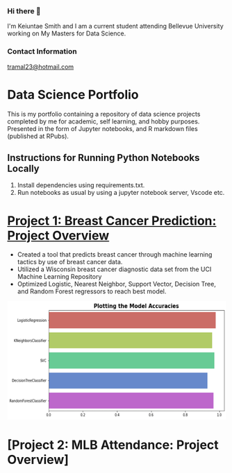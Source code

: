 ### Hi there 👋

I'm Keiuntae Smith and I am a current student attending Bellevue University working on My Masters for Data Science. 

### Contact Information
tramal23@hotmail.com

# Data Science Portfolio
This is my portfolio containing a repository of data science projects completed by me for academic, self learning, and hobby purposes. Presented in the form of Jupyter notebooks, and R markdown files (published at RPubs).

## Instructions for Running Python Notebooks Locally
1. Install dependencies using requirements.txt.
2. Run notebooks as usual by using a jupyter notebook server, Vscode etc.

# [Project 1: Breast Cancer Prediction: Project Overview](https://github.com/keiuntae/keiuntae.github.io/tree/main/Breast%20Cancer%20Prediction)
* Created a tool that predicts breast cancer through machine learning tactics by use of breast cancer data.
* Utilized a Wisconsin breast cancer diagnostic data set from the UCI Machine Learning Repository
* Optimized Logistic, Nearest Neighbor, Support Vector, Decision Tree, and Random Forest regressors to reach best model.

![](/images/Model%20Accuracies%20Plot.png)

# [Project 2: MLB Attendance: Project Overview]
